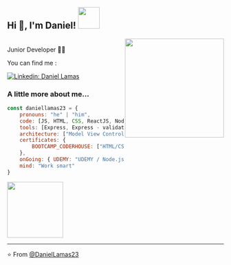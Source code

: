 
<h2> Hi 👋, I'm Daniel! <img src="https://media4.giphy.com/media/g0jg6lMcNORSlOv9Zb/giphy.gif" width="50"></h2>

<img align='right' src="https://media3.giphy.com/media/qgQUggAC3Pfv687qPC/giphy.gif" width="230">
</br>Junior Developer 🧑‍💻 
</em></p>

You can find me :

[![Linkedin: Daniel Lamas](https://img.shields.io/badge/-DanielLamas-blue?style=flat-square&logo=Linkedin&logoColor=white&link=https://www.linkedin.com/in/daniel-lamas-656812242/)](https://www.linkedin.com/in/daniel-lamas-656812242/)


### A little more about me...  

```javascript
const daniellamas23 = {
    pronouns: "he" | "him",
    code: [JS, HTML, CSS, ReactJS, NodeJS],
    tools: [Express, Express - validator, Sequelize(MySQL), Pug, TailwindCSS, DotEnv, Bcrypt, NPM],
    architecture: ["Model View Controller"],
    certificates: {
        BOOTCAMP_CODERHOUSE: ["HTML/CSS/SASS", "JavaScript", "ReactJS"]
    },
    onGoing: { UDEMY: "UDEMY / Node.js Bootcamp Web Design MVC REST API" },
    mind: "Work smart"
}
```

<img src="https://media3.giphy.com/media/gEP2k49ndOqJDBSPZl/giphy.gif" width="130">

---

⭐️ From [@DanielLamas23](https://github.com/daniellamas23)


